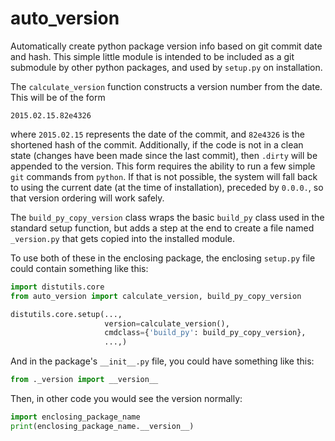 # auto_version

Automatically create python package version info based on git commit date and
hash.  This simple little module is intended to be included as a git submodule
by other python packages, and used by `setup.py` on installation.

The `calculate_version` function constructs a version number from the date.
This will be of the form

    2015.02.15.82e4326

where `2015.02.15` represents the date of the commit, and `82e4326` is the
shortened hash of the commit.  Additionally, if the code is not in a clean
state (changes have been made since the last commit), then `.dirty` will be
appended to the version.  This form requires the ability to run a few simple
`git` commands from `python`.  If that is not possible, the system will fall
back to using the current date (at the time of installation), preceded by
`0.0.0.`, so that version ordering will work safely.

The `build_py_copy_version` class wraps the basic `build_py` class used in
the standard setup function, but adds a step at the end to create a file named
`_version.py` that gets copied into the installed module.

To use both of these in the enclosing package, the enclosing `setup.py` file
could contain something like this:

```python
import distutils.core
from auto_version import calculate_version, build_py_copy_version

distutils.core.setup(...,
                     version=calculate_version(),
                     cmdclass={'build_py': build_py_copy_version},
                     ...,)
```

And in the package's `__init__.py` file, you could have something like this:

```python
from ._version import __version__
```

Then, in other code you would see the version normally:

```python
import enclosing_package_name
print(enclosing_package_name.__version__)
```
